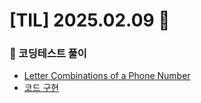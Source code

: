 # [TIL] 2025.02.09 📘

### 📝 코딩테스트 풀이
- [Letter Combinations of a Phone Number](https://leetcode.com/problems/letter-combinations-of-a-phone-number/description/?envType=problem-list-v2&envId=hash-table)
- [코드 구현](https://github.com/no-cy/TIL/blob/main/study/coding-test/java/Level2/17.%20Letter%20Combinations%20of%20a%20Phone%20Number.java)

